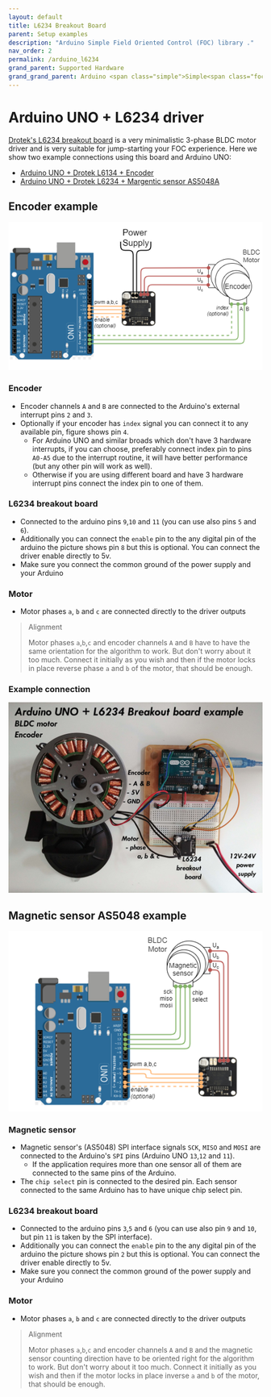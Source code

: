 ```yaml
---
layout: default
title: L6234 Breakout Board
parent: Setup examples
description: "Arduino Simple Field Oriented Control (FOC) library ."
nav_order: 2
permalink: /arduino_l6234
grand_parent: Supported Hardware
grand_grand_parent: Arduino <span class="simple">Simple<span class="foc">FOC</span>library</span>
---
```


# Arduino UNO + L6234 driver
[Drotek's L6234 breakout board](https://store-drotek.com/212-brushless-gimbal-controller-l6234.html) is a very minimalistic 3-phase BLDC motor driver and is very suitable for jump-starting your FOC experience. Here we show two example connections using this board and Arduino UNO:
- [Arduino UNO + Drotek L6134 + Encoder](#encoder-example)
- [Arduino UNO + Drotek L6234 + Margentic sensor AS5048A](#magnetic-sensor-as5048-example)

## Encoder example
<p> <img src="extras/Images/arduino_connection.png" class="width60"></p>  

### Encoder
- Encoder channels `A` and `B` are connected to the Arduino's external interrupt pins `2` and `3`. 
- Optionally if your encoder has `index` signal you can connect it to any available pin, figure shows pin `4`.
  - For Arduino UNO and similar broads which don't have 3 hardware interrupts, if you can choose, preferably connect index pin to pins `A0-A5` due to the interrupt routine, it will have better performance (but any other pin will work as well).  
  - Otherwise if you are using different board and have 3 hardware interrupt pins connect the index pin to one of them.

### L6234 breakout board 
- Connected to the arduino pins `9`,`10` and `11` (you can use also pins `5` and `6`).  
- Additionally you can connect the `enable` pin to the any digital pin of the arduino the picture shows pin `8` but this is optional. You can connect the driver enable directly to 5v. 
- Make sure you connect the common ground of the power supply and your Arduino

### Motor
- Motor phases `a`, `b` and `c` are connected directly to the driver outputs

<blockquote class="info"> <p class="heading">Alignment</p>
Motor phases <code class="highlighter-rouge">a</code>,<code class="highlighter-rouge">b</code>,<code class="highlighter-rouge">c</code> and encoder channels <code class="highlighter-rouge">A</code> and <code class="highlighter-rouge">B</code> have to have the same orientation for the algorithm to work. But don't worry about it too much. Connect it initially as you wish and then if the motor locks in place reverse phase <code class="highlighter-rouge">a</code> and <code class="highlighter-rouge">b</code> of the motor, that should be enough.
</blockquote>

### Example connection
<p><img src="extras/Images/uno_l6234.jpg" class="width60"></p>

## Magnetic sensor AS5048 example

<p>
 <img src="extras/Images/arduino_connection_magnetic.png" class="width50">
</p>  

### Magnetic sensor
- Magnetic sensor's (AS5048) SPI interface signals `SCK`, `MISO` and `MOSI` are connected to the Arduino's `SPI` pins (Arduino UNO `13`,`12` and `11`). 
  - If the application requires more than one sensor all of them are connected to the same pins of the Arduino.
- The `chip select` pin is connected to the desired pin. Each sensor connected to the same Arduino has to have unique chip select pin.

### L6234 breakout board 
- Connected to the arduino pins `3`,`5` and `6` (you can use also pin `9` and `10`, but pin `11` is taken by the SPI interface).  
- Additionally you can connect the `enable` pin to the any digital pin of the arduino the picture shows pin `2` but this is optional. You can connect the driver enable directly to 5v. 
- Make sure you connect the common ground of the power supply and your Arduino

### Motor
- Motor phases `a`, `b` and `c` are connected directly to the driver outputs

<blockquote class="info"> <p class="heading">Alignment</p>
Motor phases <code class="highlighter-rouge">a</code>,<code class="highlighter-rouge">b</code>,<code class="highlighter-rouge">c</code> and encoder channels <code class="highlighter-rouge">A</code> and <code class="highlighter-rouge">B</code> and the magnetic sensor counting direction have to be oriented right for the algorithm to work. But don't worry about it too much. Connect it initially as you wish and then if the motor locks in place inverse <code class="highlighter-rouge">a</code> and <code class="highlighter-rouge">b</code> of the motor, that should be enough.
</blockquote>


